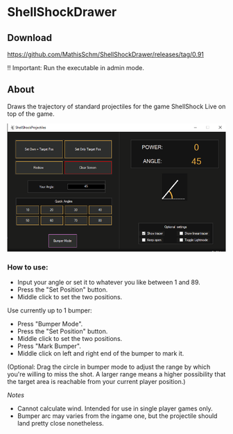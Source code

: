 # ShellShockDrawer
## Download
https://github.com/MathisSchm/ShellShockDrawer/releases/tag/0.91

!! Important: Run the executable in admin mode. 

## About 
Draws the trajectory of standard projectiles for the game ShellShock Live on top of the game. 

![Here is how the application looks.](https://github.com/MathisSchm/ShellShockDrawer/blob/master/ShellShockProjectileMotion/formWindowPreview.png)

### How to use: 
- Input your angle or set it to whatever you like between 1 and 89. 
- Press the "Set Position" button. 
- Middle click to set the two positions.

Use currently up to 1 bumper: 
- Press "Bumper Mode". 
- Press the "Set Position" button.
- Middle click to set the two positions. 
- Press "Mark Bumper". 
- Middle click on left and right end of the bumper to mark it. 

(Optional: Drag the circle in bumper mode to adjust the range by which you're willing to miss the shot. A larger range means a higher possibility that the target area is reachable from your current player position.)

_Notes_
* Cannot calculate wind. Intended for use in single player games only. 
* Bumper arc may varies from the ingame one, but the projectile should land pretty close nonetheless. 

